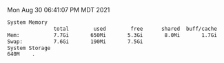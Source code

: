Mon Aug 30 06:41:07 PM MDT 2021
```bash
System Memory
               total        used        free      shared  buff/cache   available
Mem:           7.7Gi       650Mi       5.3Gi       8.0Mi       1.7Gi       6.7Gi
Swap:          7.6Gi       190Mi       7.5Gi
System Storage
640M	.
```
